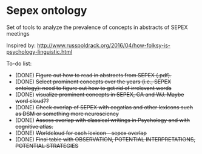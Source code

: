 # Sepex ontology
Set of tools to analyze the prevalence of concepts in abstracts of SEPEX meetings

Inspired by: http://www.russpoldrack.org/2016/04/how-folksy-is-psychology-linguistic.html

To-do list:

- (DONE) ~~Figure out how to read in abstracts from SEPEX (.pdf).~~
- (DONE) ~~Select prominent concepts over the years (i.e., SEPEX ontology): need to figure out how to get rid of irrelevant words~~
- (DONE) ~~visualize prominent concepts in SEPEX, CA and WJ. Maybe word cloud??~~
- (DONE) ~~Check overlap of SEPEX with cogatlas and other lexicons such as DSM or something more neurosciency~~
- (DONE) ~~Assess overlap with classical writings in Psychology and with cognitive atlas.~~
- (DONE) ~~Worldcloud for each lexicon - sepex overlap~~
- (DONE) ~~Final table with OBSERVATION, POTENTIAL INTERPRETATIONS, POTENTIAL STRATEGIES~~
